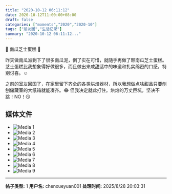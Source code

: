 ```yaml
---
title: "2020-10-12 06:11:12"
date: 2020-10-12T11:00:00+08:00
draft: false
categories: ["moments","2020","2020-10"]
tags: ["朋友圈","生活记录"]
summary: "2020-10-12 06:11:12..."
---
```


🎃 南瓜芝士蛋糕 🍰

昨天做南瓜派剩下了很多南瓜泥，倒了实在可惜，就随手再做了颗南瓜芝士蛋糕。芝士蛋糕比我想象得好做很多，而且做出来咸甜适中的味道和扎实绵密的口感，特别讨喜。☺️

之前的室友回国了，在家里留下齐全的各类烘焙器材，所以我想做点啥甜品只要刨刨储藏室的大纸箱就能凑齐。😂 但我决定就此打住。烘焙的万丈巨坑，坚决不跳！NO！😏

## 媒体文件

- ![Media 1](/Moments/photos/2020-10-12/202010120611120.jpg)
- ![Media 2](/Moments/photos/2020-10-12/202010120611121.jpg)
- ![Media 3](/Moments/photos/2020-10-12/202010120611122.jpg)
- ![Media 4](/Moments/photos/2020-10-12/202010120611123.jpg)
- ![Media 5](/Moments/photos/2020-10-12/202010120611124.jpg)
- ![Media 6](/Moments/photos/2020-10-12/202010120611125.jpg)
- ![Media 7](/Moments/photos/2020-10-12/202010120611126.jpg)
- ![Media 8](/Moments/photos/2020-10-12/202010120611127.jpg)
- ![Media 9](/Moments/photos/2020-10-12/202010120611128.jpg)

---

**帖子类型:** 1
**用户名:** chenxueyuan001
**处理时间:** 2025/8/28 20:03:31